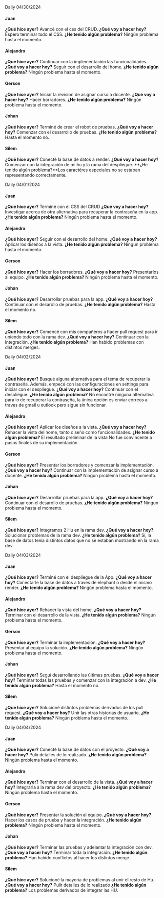 Daily 04/30/2024


#### Juan
**¿Qué hice ayer?** Avancé con el css del CRUD.
**¿Qué voy a hacer hoy?** Espero terminar todo el CSS.
**¿He tenido algún problema?** Ningún problema hasta el momento.


#### Alejandro
**¿Qué hice ayer?** Continuar con la implementación las funcionalidades.
**¿Qué voy a hacer hoy?** Seguir con el desarrollo del home.
**¿He tenido algún problema?** Ningún problema hasta el momento.


#### Gerson
**¿Qué hice ayer?** Iniciar la revision de asignar curso a docente.
**¿Qué voy a hacer hoy?** Hacer borradores.
**¿He tenido algún problema?** Ningún problema hasta el momento.



#### Johan
**¿Qué hice ayer?** Terminé de crear el robot de pruebas.
**¿Qué voy a hacer hoy?** Comenzar con el desarrollo de pruebas.
**¿He tenido algún problema?** Hasta el momento no.



#### Silem
**¿Qué hice ayer?** Conecté la base de datos a render.
**¿Qué voy a hacer hoy?** Comenzar con la integración de mi hu y la rama del despliegue.
**¿He tenido algún problema?**Los caractéres especiales no se estaban representando correctamente. 
 

Daily 04/01/2024


#### Juan
**¿Qué hice ayer?** Terminé con el CSS del CRUD
**¿Qué voy a hacer hoy?** Investigar acerca de otra alternativa para recuperar la contraseña en la app.
**¿He tenido algún problema?** Ningún problema hasta el momento.



#### Alejandro
**¿Qué hice ayer?** Seguir con el desarrollo del home.
**¿Qué voy a hacer hoy?** Aplicar los diseños a la vista.
**¿He tenido algún problema?** Ningún problema hasta el momento.


#### Gerson
**¿Qué hice ayer?** Hacer los borradores.
**¿Qué voy a hacer hoy?** Presentarlos al equipo.
**¿He tenido algún problema?**  Ningún problema hasta el momento.


#### Johan
**¿Qué hice ayer?** Desarrollar pruebas para la app.
**¿Qué voy a hacer hoy?** Continuar con el desarollo de pruebas.
**¿He tenido algún problema?** Hasta el momento no.



#### Silem
**¿Qué hice ayer?** Comencé con mis compañeros a hacer pull request para ir uniendo todo con la rama dev.
**¿Qué voy a hacer hoy?** Continuar con la integración.
**¿He tenido algún problema?** Han habido problemas con distintos merges.




Daily 04/02/2024


#### Juan
**¿Qué hice ayer?** Busqué alguna alternativa para el tema de recuperar la contraseña. Además, empecé con las configuraciones en settings para iniciar con el despliegue.
**¿Qué voy a hacer hoy?** Continuar con el despliegue.
**¿He tenido algún problema?** No encontré ninguna alternativa para lo de recuperar la contraseña, la única opción es enviar correos a traves de gmail u outlook pero sigue sin funcionar.


#### Alejandro
**¿Qué hice ayer?** Aplicar los diseños a la vista.
**¿Qué voy a hacer hoy?** Rehacer la vista del home, tanto diseño como funcionalidades.
**¿He tenido algún problema?** El resultado preliminar de la vista No fue convincente a pasos finales de su implementación.


#### Gerson
**¿Qué hice ayer?** Presentar los borradores y comenzar la implementación.
**¿Qué voy a hacer hoy?** Continuar con la implementación de asignar curso a docente.
**¿He tenido algún problema?** Ningun problema hasta el momento.


#### Johan
**¿Qué hice ayer?** Desarrollar pruebas para la app.
**¿Qué voy a hacer hoy?** Continuar con el desarollo de pruebas.
**¿He tenido algún problema?** Ningun problema hasta el momento.

#### Silem
**¿Qué hice ayer?** Integramos 2 Hu en la rama dev.
**¿Qué voy a hacer hoy?** Solucionar problemas de la rama dev.
**¿He tenido algún problema?** Sí, la base de datos tenia distintos datos que no se estaban mostrando en la rama dev.



Daily 04/03/2024


#### Juan
**¿Qué hice ayer?** Terminé con el despliegue de la App.
**¿Qué voy a hacer hoy?** Conectarle la base de datos a traves de elephant o desde el mismo render.
**¿He tenido algún problema?** Ningún problema hasta el momento.


#### Alejandro
**¿Qué hice ayer?** Rehacer la vista del home.
**¿Qué voy a hacer hoy?** Terminar con el desarrollo de la vista.
**¿He tenido algún problema?** Ningún problema hasta el momento.


#### Gerson
**¿Qué hice ayer?** Terminar la implementación.
**¿Qué voy a hacer hoy?** Presentar al equipo la solución.
**¿He tenido algún problema?** Ningún problema hasta el momento.



#### Johan
**¿Qué hice ayer?** Seguí desarrollando las últimas pruebas.
**¿Qué voy a hacer hoy?** Terminar todas las pruebas y comenzar con la integración a dev.
**¿He tenido algún problema?** Hasta el momento no.

#### Silem
**¿Qué hice ayer?** Solucioné distintos problemas derivados de los pull request.
**¿Qué voy a hacer hoy?** Unir las otras historias de usuario.
**¿He tenido algún problema?** Ningún problema hasta el momento.


Daily 04/04/2024



#### Juan
**¿Qué hice ayer?** Conecté la base de datos con el proyecto.
**¿Qué voy a hacer hoy?** Pulir detalles de lo realizado.
**¿He tenido algún problema?** Ningún problema hasta el momento.


#### Alejandro
**¿Qué hice ayer?** Terminar con el desarrollo de la vista.
**¿Qué voy a hacer hoy?** Integrarla a la rama dev del proyecto.
**¿He tenido algún problema?** Ningún problema hasta el momento.


#### Gerson
**¿Qué hice ayer?** Presentar la solución al equipo.
**¿Qué voy a hacer hoy?** Hacer los casos de prueba y hacer la integración.
**¿He tenido algún problema?** Ningún problema hasta el momento.



#### Johan
**¿Qué hice ayer?** Terminar las pruebas y adelantar la integración con dev.
**¿Qué voy a hacer hoy?** Terminar toda la integración.
**¿He tenido algún problema?** Han habido conflictos al hacer los distintos merge.


#### Silem
**¿Qué hice ayer?** Solucioné la mayoría de problemas al unir el resto de Hu.
**¿Qué voy a hacer hoy?** Pulir detalles de lo realizado
**¿He tenido algún problema?** Los problemas derivados de integrar las HU.

